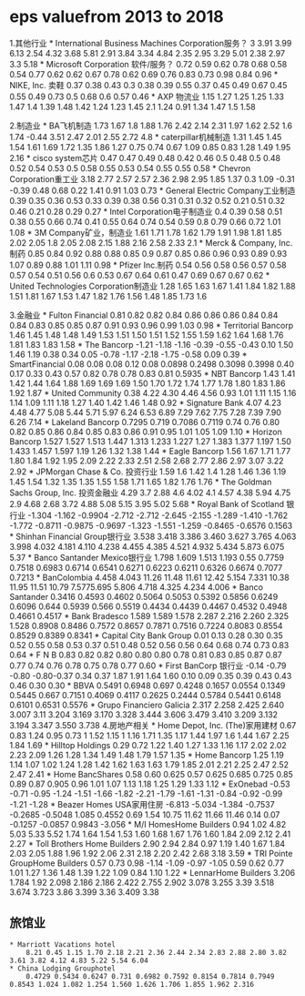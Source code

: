 # eps valuefrom 2013 to 2018

1.其他行业
	* International Business Machines Corporation服务？
		3 3.91 3.99 6.13 2.54 4.32 3.68 5.81 2.91 3.84 3.34 4.84 2.35 2.95 3.29 5.01 2.38 2.97 3.3 5.18
	* Microsoft Corporation 软件/服务？
		0.72 0.59 0.62 0.78 0.68 0.58 0.54 0.77 0.62 0.62 0.67 0.78 0.62 0.69 0.76 0.83 0.73 0.98 0.84 0.96
	* NIKE, Inc. 卖鞋
		0.37 0.38 0.43 0.3 0.38 0.39 0.55 0.37 0.45 0.49 0.67 0.45 0.55 0.49 0.73 0.5 0.68 0.6 0.57 0.46
	* AXP 物流业
		1.15 1.27 1.25 1.25 1.33 1.47 1.4 1.39 1.48 1.42 1.24 1.23 1.45 2.1 1.24 0.91 1.34 1.47 1.5 1.58

2.制造业
	* BA飞机制造
		1.73 1.67 1.8 1.88 1.76 2.42 2.14 2.31 1.97 1.62 2.52 1.6 1.74 -0.44 3.51 2.47 2.01 2.55 2.72 4.8
	* caterpillar机械制造
		1.31 1.45 1.45 1.54 1.61 1.69 1.72 1.35 1.86 1.27 0.75 0.74 0.67 1.09 0.85 0.83 1.28 1.49 1.95 2.16
	* cisco system芯片
		0.47 0.47 0.49 0.48 0.42 0.46 0.5 0.48 0.5 0.48 0.52 0.54 0.53 0.5 0.58 0.55 0.53 0.54 0.55 0.55 0.58
	* Chevron Corporation重工业
		3.18 2.77 2.57 2.57 2.36 2.98 2.95 1.85 1.37 0.3 1.09 -0.31 -0.39 0.48 0.68 0.22 1.41 0.91 1.03 0.73
	* General Electric Company工业制造
		0.39 0.35 0.36 0.53 0.33 0.39 0.38 0.56 0.31 0.31 0.32 0.52 0.21 0.51 0.32 0.46 0.21 0.28 0.29 0.27
	* Intel Corporation电子制造业
		0.4 0.39 0.58 0.51 0.38 0.55 0.66 0.74 0.41 0.55 0.64 0.74 0.54 0.59 0.8 0.79 0.66 0.72 1.01 1.08
	* 3M Company矿业，制造业
		1.61 1.71 1.78 1.62 1.79 1.91 1.98 1.81 1.85 2.02 2.05 1.8 2.05 2.08 2.15 1.88 2.16 2.58 2.33 2.1
	* Merck & Company, Inc. 制药
		0.85 0.84 0.92 0.88 0.88 0.85 0.9 0.87 0.85 0.86 0.96 0.93 0.89 0.93 1.07 0.89 0.88 1.01 1.11 0.98
	* Pfizer Inc.制药
		0.54 0.56 0.58 0.56 0.57 0.58 0.57 0.54 0.51 0.56 0.6 0.53 0.67 0.64 0.61 0.47 0.69 0.67 0.67 0.62
	* United Technologies Corporation制造业
		1.28 1.65 1.63 1.67 1.41 1.84 1.82 1.88 1.51 1.81 1.67 1.53 1.47 1.82 1.76 1.56 1.48 1.85 1.73 1.6

3.金融业
	* Fulton Financial
		0.81 0.82 0.82 0.84 0.86 0.86 0.86 0.84 0.84 0.84 0.83 0.85 0.85 0.87 0.91 0.93 0.96 0.99 1.03 0.98 
	* Territorial Bancorp	
		1.46 1.45 1.48 1.48 1.49 1.53 1.51 1.50 1.51 1.52 1.55 1.59 1.62 1.64 1.68 1.76 1.81 1.83 1.83 1.58
	* The Bancorp
		-1.21 -1.18 -1.16 -0.39 -0.55 -0.43 0.10 1.50 1.46 1.19 0.38 0.34 0.05 -0.78 -1.17 -2.18 -1.75 -0.58 0.09 0.39
	* SmartFinancial
		0.08 0.08 0.08 0.12 0.08 0.0898 0.2498 	0.3098 0.3998 0.40 0.17 0.33 0.43 0.57 0.82 0.78 0.78 0.83 0.81 0.5935
	* NBT Bancorp
		1.43 1.41 1.42 1.44 1.64 1.88 1.69 1.69 1.69 1.50 1.70 1.72 1.74 1.77 1.78 1.80 1.83 1.86 1.92 1.87
	* United Community
		0.38 4.22 4.30 4.46 4.56 0.93 1.01 1.11 1.15 1.16 1.14 1.09 1.11 1.18 1.27 1.40 1.42 1.46 1.48 0.92
	* Signature Bank
		4.07 4.23 4.48 4.77 5.08 5.44 5.71 5.97 6.24 6.53 6.89 7.29 7.62 7.75 7.28 7.39 7.90 6.26 7.14
	* Lakeland Bancorp
		0.7295 0.719 0.7086 0.7119 0.74 0.76 0.80 0.82 0.85 0.86 0.84 0.85 0.83 0.86 0.91 0.95 1.01 1.05 1.09 1.10
	* Horizon Bancorp
		1.527 1.527 1.513 1.447 1.313 1.233 1.227 1.27 1.383 1.377 1.197 1.50 1.433 1.457 1.597 1.19 1.26 1.32 1.38 1.44
	* Eagle Bancorp
		1.56 1.67 1.71 1.77 1.80 1.84 1.92 1.95 2.09 2.22 2.33 2.51 2.58 2.68 2.77 2.86 2.97 3.07 3.22 2.92
	* JPMorgan Chase & Co. 投资行业
		1.59 1.6 1.42 1.4 1.28 1.46 1.36 1.19 1.45 1.54 1.32 1.35 1.35 1.55 1.58 1.71 1.65 1.82 1.76 1.76
	* The Goldman Sachs Group, Inc. 投资金融业
		4.29 3.7 2.88 4.6 4.02 4.1 4.57 4.38 5.94 4.75 2.9 4.68 2.68 3.72 4.88 5.08 5.15 3.95 5.02 5.68
	* Royal Bank of Scotland 银行业
		-1.304 -1.162 -0.9904 -2.712 -2.712 -2.645 -2.155 -1.289 -1.410 -1.762 -1.772 -0.8711 -0.9875 -0.9697 -1.323 -1.551 -1.259 -0.8465 -0.6576 0.1563
	* Shinhan Financial Group银行业
		3.538 3.418 3.386 3.460 3.627 3.765 4.063 3.998 4.032 4.181 4.110 4.238 4.455 4.385 4.521 4.932 5.434 5.873 6.075 5.37
	* Banco Santander Mexico银行业
		1.798 1.609 1.513 1.193 0.55 0.7759 0.7518 0.6983 0.6714 0.6541 0.6271 0.6223 0.6211 0.6326 0.6674 0.7077 0.7213
	* BanColombia 
		4.458 4.043 11.26 11.48 11.61 12.42 5.154 7.331 10.38 11.95 11.51 10.79 7.5775.695 5.806 4.718 4.325 4.234 4.006
	* Banco Santander
		0.3416 0.4593 0.4602 0.5064 0.5053 0.5392 0.5856 0.6249 0.6096 0.644 0.5939 0.566 0.5519 0.4434 0.4439 0.4467 0.4532 0.4948 0.4661 0.4517
	* Bank Bradesco
		1.589 1.589 1.578 2.287 2.216 2.260 2.325 1.528 0.8908 0.8486 0.7572 0.8657 0.7871 0.7516 0.7224 0.8083 0.8554 0.8529 0.8389 0.8341
	* Capital City Bank Group
		0.01 0.13 0.28 0.30 0.35 0.52 0.55 0.58 0.53 0.37 0.51 0.48 0.52 0.56 0.56 0.64 0.68 0.74 0.73 0.83 0.64
	* F N B
		0.83 0.82 0.82 0.80 0.80 0.80 0.78 0.81 0.83 0.85 0.87 0.87 0.77 0.74 0.76 0.78 0.75 0.78 0.77 0.60
	* First BanCorp 银行业
		-0.14 -0.79 -0.80 -0.80-0.37 0.34 0.37 1.87 1.91 1.64 1.60 0.10 0.09 0.35 0.39 0.43 0.43 0.46 0.30 0.30
	* BBVA
		0.5491 0.6948 0.697 0.4248 0.1657 0.0554 0.1349 0.5445 0.667 0.7151 0.4069 0.4117 0.2625 0.2444 0.5784 0.5441 0.6148 0.6101 0.6531 0.5576
	* Grupo Financiero Galicia
		2.317 2.258 2.425 2.640 3.007 3.11 3.204 3.169 3.170 3.328 3.444 3.606 3.479 3.410 3.209 3.132 3.194 3.347 3.550 3.738
4.房地产相关
	* Home Depot, Inc. (The)家用建材
		0.67 0.83 1.24 0.95 0.73 1 1.52 1.15 1 1.16 1.71 1.35 1.17 1.44 1.97 1.6 1.44 1.67 2.25 1.84 1.69
	* Hilltop Holdings
		0.29 0.72 1.22 1.40 1.27 1.33 1.16 1.17 2.02 2.02 2.23 2.09 1.26 1.28 1.34 1.49 1.48 1.79 1.57 1.35
	* Home Bancorp
		1.25 1.19 1.14 1.07	1.02 1.24 1.28 1.42 1.62 1.63 1.63 1.79 1.85 2.01 2.21 2.25 2.47 2.52 2.47 2.41
	* Home BancShares
		0.58 0.60 0.625 0.57 0.625 0.685 0.725 0.85 0.89 0.87 0.905 0.96 1.01 1.07 1.13 1.18 1.25 1.29 1.33 1.12
	* ExOnebad 
		-0.53 -0.71 -0.95 -1.24 -1.51 -1.66 -1.82 -2.21 -1.79 -1.61 -1.31 -0.84 -0.92 -0.99 -1.21 -1.28
	* Beazer Homes USA家用住房
		-6.813 -5.034 -1.384 -0.7537 -0.2685 -0.5048 1.085 0.4552 0.69 1.54 10.75 11.62 11.66 11.46 0.14 0.07 -0.1257 -0.0857 0.9843 -3.056 
	* M/I HomesHome Builders 
		0.94 1.02 4.82 5.03 5.33 5.52 1.74 1.64 1.54 1.53 1.60 1.68 1.67 1.76 1.60 1.84 2.09 2.12 2.41 2.27
	* Toll Brothers Home Builders
		2.90 2.94 2.84	0.97 1.19 1.40 1.67 1.84 2.03 2.05 1.88 1.96 1.92 2.06 2.31 2.18 2.20 2.42 2.68 3.18 3.59
	* TRI Pointe GroupHome Builders
		0.57 0.73 0.98 -1.14 -1.09 -0.97 -1.05 0.59 0.62 0.77 1.01 1.27 1.36 1.48 1.39 1.22 1.09 0.84 1.10 1.22
	* LennarHome Builders
		3.206 1.784 1.92 2.098 2.186 2.186 2.422 2.755 2.902 3.078 3.255 3.39 3.518 3.674 3.723 3.86 3.399 3.36 3.409 3.38

## 旅馆业
	* Marriott Vacations hotel
		8.21 0.45 1.15 1.70 2.18 2.21 2.36 2.44 2.34 2.83 2.88 2.80 3.82 3.61 3.82 4.12 4.83 5.22 5.54 6.04
	* China Lodging Grouphotel 
		0.4729 0.5434 0.6247 0.731 0.6982 0.7592 0.8154 0.7814 0.7949 0.8543 1.024 1.082 1.254 1.560 1.626 1.706 1.855 1.962 2.316
